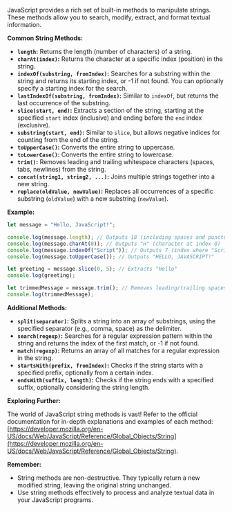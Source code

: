JavaScript provides a rich set of built-in methods to manipulate strings. These methods allow you to search, modify, extract, and format textual information.

**Common String Methods:**

- **`length`:** Returns the length (number of characters) of a string.
- **`charAt(index)`:** Returns the character at a specific index (position) in the string.
- **`indexOf(substring, fromIndex)`:** Searches for a substring within the string and returns its starting index, or -1 if not found. You can optionally specify a starting index for the search.
- **`lastIndexOf(substring, fromIndex)`:** Similar to `indexOf`, but returns the last occurrence of the substring.
- **`slice(start, end)`:** Extracts a section of the string, starting at the specified `start` index (inclusive) and ending before the `end` index (exclusive).
- **`substring(start, end)`:** Similar to `slice`, but allows negative indices for counting from the end of the string.
- **`toUpperCase()`:** Converts the entire string to uppercase.
- **`toLowerCase()`:** Converts the entire string to lowercase.
- **`trim()`:** Removes leading and trailing whitespace characters (spaces, tabs, newlines) from the string.
- **`concat(string1, string2, ...)`:** Joins multiple strings together into a new string.
- **`replace(oldValue, newValue)`:** Replaces all occurrences of a specific substring (`oldValue`) with a new substring (`newValue`).

**Example:**

```javascript
let message = "Hello, JavaScript!";

console.log(message.length); // Outputs 18 (including spaces and punctuation)
console.log(message.charAt(0)); // Outputs "H" (character at index 0)
console.log(message.indexOf("Script")); // Outputs 7 (index where "Script" starts)
console.log(message.toUpperCase()); // Outputs "HELLO, JAVASCRIPT!"

let greeting = message.slice(0, 5); // Extracts "Hello"
console.log(greeting);

let trimmedMessage = message.trim(); // Removes leading/trailing spaces
console.log(trimmedMessage);
```

**Additional Methods:**

- **`split(separator)`:** Splits a string into an array of substrings, using the specified separator (e.g., comma, space) as the delimiter.
- **`search(regexp)`:** Searches for a regular expression pattern within the string and returns the index of the first match, or -1 if not found.
- **`match(regexp)`:** Returns an array of all matches for a regular expression in the string.
- **`startsWith(prefix, fromIndex)`:** Checks if the string starts with a specified prefix, optionally from a certain index.
- **`endsWith(suffix, length)`:** Checks if the string ends with a specified suffix, optionally considering the string length.

**Exploring Further:**

The world of JavaScript string methods is vast! Refer to the official documentation for in-depth explanations and examples of each method: [https://developer.mozilla.org/en-US/docs/Web/JavaScript/Reference/Global_Objects/String](https://developer.mozilla.org/en-US/docs/Web/JavaScript/Reference/Global_Objects/String).

**Remember:**

- String methods are non-destructive. They typically return a new modified string, leaving the original string unchanged.
- Use string methods effectively to process and analyze textual data in your JavaScript programs.
